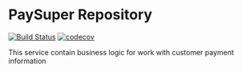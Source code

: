 PaySuper Repository
===

[![Build Status](https://travis-ci.org/paysuper/paysuper-recurring-repository.svg?branch=master)](https://travis-ci.org/paysuper/paysuper-recurring-repository) 
[![codecov](https://codecov.io/gh/paysuper/paysuper-recurring-repository/branch/master/graph/badge.svg)](https://codecov.io/gh/paysuper/paysuper-recurring-repository)

This service contain business logic for work with customer payment information